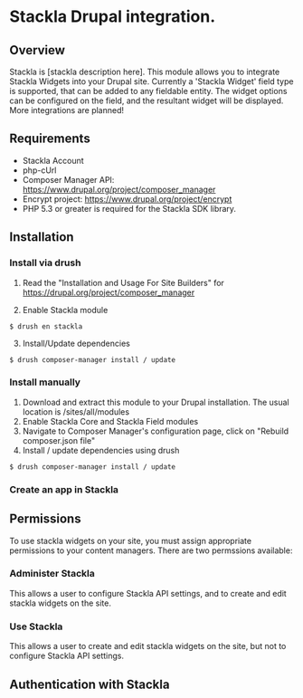 # Stackla Drupal integration.

## Overview
Stackla is [stackla description here].
This module allows you to integrate Stackla Widgets into your Drupal site.
Currently a 'Stackla Widget' field type is supported, that can be added to any
fieldable entity. The widget options can be configured on the field, and the
resultant widget will be displayed.
More integrations are planned!

## Requirements
* Stackla Account
* php-cUrl
* Composer Manager API: https://www.drupal.org/project/composer_manager
* Encrypt project: https://www.drupal.org/project/encrypt
* PHP 5.3 or greater is required for the Stackla SDK library.

## Installation

### Install via drush
1. Read the "Installation and Usage For Site Builders" for https://drupal.org/project/composer_manager

2. Enable Stackla module
```
$ drush en stackla
```

3. Install/Update dependencies
```
$ drush composer-manager install / update
```

### Install manually
1. Download and extract this module to your Drupal installation. The usual
location is /sites/all/modules
2. Enable Stackla Core and Stackla Field modules
3. Navigate to Composer Manager's configuration page, click on "Rebuild composer.json file"
4. Install / update dependencies using drush
```
$ drush composer-manager install / update
```

### Create an app in Stackla

## Permissions
To use stackla widgets on your site, you must assign appropriate permissions to
your content managers. There are two permssions available:

### Administer Stackla
This allows a user to configure Stackla API settings, and to create and edit
stackla widgets on the site.

### Use Stackla
This allows a user to create and edit stackla widgets on the site, but not to
configure Stackla API settings.

## Authentication with Stackla

